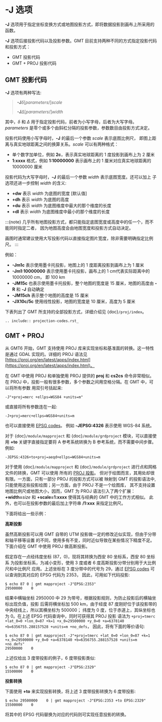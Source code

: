 # -J 选项

**-J** 选项用于指定坐标变换方式或地图投影方式，即将数据投影到画布上所采用的函数。

**-J** 选项后接投影代码以及投影参数。GMT 目前支持两种不同的方式指定投影代码和投影方式：

- GMT 投影代码
- GMT + PROJ 投影代码

## GMT 投影代码

**-J** 选项有两种写法:

> **-J**$\delta$\[*parameters*/\]*scale*
>
> **-J**$\Delta$\[*parameters*/\]*width*

其中，*δ* 和 *Δ* 用于指定投影代码，前者为小写字母，后者为大写字母。
*parameters* 是零个或多个由斜杠分隔的投影参数，参数数目由投影方式决定。

投影代码使用小写字母时，**-J** 的最后一个参数 *scale* 表示底图比例尺，
即图上距离与真实地球距离之间的换算关系。*scale* 可以有两种格式：

- 单个数字加单位，例如 **2c**，表示真实地球距离的 1 度投影到画布上为 2 厘米
- **1:xxxx** 格式，例如 **1:10000000** 表示画布上的 1 厘米对应真实地球距离的 10000000 厘米

投影代码为大写字母时，**-J** 的最后一个参数 *width* 表示底图宽度。还可以加上
子选项还进一步控制 *width* 的含义:

- **+dw** 表示 *width* 为底图的宽度 [默认值]
- **+dh** 表示 *width* 为底图的高度
- **+du** 表示 *width* 为底图维度中最大的那个维度的长度
- **+dl** 表示 *width* 为底图维度中最小的那个维度的长度

:::{note}
几乎所有地图投影方式，都只能指定底图宽度或高度中的任一个，而不能同时指定二者，
因为地图高度会由地图宽度和投影方式自动决定。

画图时通常建议使用大写投影代码以直接指定图片宽度，除非需要明确指定比例尺。
:::

例如：

- **-Jm1c** 表示使用墨卡托投影，地图上的 1 度距离投影到画布上为 1 厘米
- **-Jm1:10000000** 表示使用墨卡托投影，画布上的 1 cm代表实际距离中的 10000000 cm，
  即 100 km
- **-JM15c** 也表示使用墨卡托投影，整个地图的宽度是 15 厘米，地图的高度由 **-R**
  和 **-J** 自动确定
- **-JM15ch** 表示整个地图的高度是 15 厘米
- **-JX10c/5c** 使用线性投影，地图的宽度是 10 厘米，高度为 5 厘米

下表列出了 GMT 所支持的全部投影方式，详细介绍见 {doc}`/proj/index`。

```{eval-rst}
.. include:: projection-codes.rst_
```

## GMT + PROJ

从 GMT6 开始，GMT 支持使用 PROJ 库来实现坐标和基准面的转换。这一特性是通过 GDAL
实现的。详细的 PROJ 语法见 [https://proj.org/en/latest/apps/index.html](https://proj.org/en/latest/apps/index.html)。

在 GMT 中使用 PROJ 和单独使用 PROJ 提供的 **proj** 和 **cs2cs** 命令非常相似。
在 PROJ 中，投影一般有很多参数，多个参数之间用空格分隔。在 GMT 中，可以将所有参数
用双引号括起来:

```
-J"+proj=merc +ellps=WGS84 +units=m"
```

或直接将所有参数连在一起:

```
-J+proj=merc+ellps=WGS84+units=m
```

也可以直接使用 [EPSG codes](http://spatialreference.org)。
例如 **-JEPSG:4326** 表示使用 WGS-84 系统。

对于 {doc}`/module/mapproject` 和 {doc}`/module/grdproject` 模块，可以直接使用
**+to** 关键字直接指定要将 A 参考系统转换为 B 参考系统，而不需要中间步骤。例如:

```
-JEPSG:4326+to+proj=aeqd+ellps=WGS84+units=m
```

对于使用 {doc}`/module/mapproject` 和 {doc}`/module/grdproject` 进行点和网格
文件的转换，GMT 可以使用
所有的 [PROJ 投影](https://proj.org/en/latest/operations/projections/index.html)。
但对于绘图而言，其用处却很有限。一方面，只有一部分 PROJ 的投影方式可以被
映射到 GMT 的投影语法中, 只能使用这些投影绘图；另一方面，由于 PROJ 不是一个绘图库，
其不支持设置地图比例尺或地图大小，因而，GMT 为 PROJ 语法引入了两个扩展：**+width=**_size_
和 **+scale=1:xxxx** 使得其与经典的 GMT 中的工作方式相似。
此外，也可以在投影参数的最后加上字符串 **/1:xxx** 来指定比例尺。

下面将给出一些示例：

**高斯投影**

虽然高斯投影可以用 GMT 自带的 UTM 投影做一定的修改近似实现，但由于分带和轴平移等设置
的不同，使用多有不变，同时近似导致在某些情况下精度不足。下面介绍在 GMT 中使用 PROJ 做高斯投影。

假定存在一点经纬度坐标 (87，0)，现将其转换为西安 80 坐标系，西安 80 坐标系
为投影坐标系，为减小变形，使用 3 度或者 6 度高斯投影分带分别用于大比例尺和中比例尺
应用。上述坐标在 3 度分带中的代号为 29，通过
[EPSG codes](http://spatialreference.org) 可以查询到其对应的 EPSG 代码为 2353，
因此，可用如下代码投影:

```
$ echo 87 0 | gmt mapproject -J"EPSG:2353"
29500000    0
```

结果中横轴坐标 2950000 中 29 为带号，根据投影规则，为防止投影后的横轴坐标出现负值，投影
后需将横坐标加 500 km，由于经度 87 度刚好位于该投影带的中央经线上，所以其横坐标为 500000；
纬度为 0 度，位于赤道上，其纵坐标也为 0。在上述 EPSG 代码查询中，同时可获得其 PROJ 投影
语法为 `+proj=tmerc +lat_0=0 +lon_0=87 +k=1 +x_0=29500000 +y_0=0 +a=6378140 +b=6356755.288157528 +units=m +no_defs`，
因此，将有下面的等价语句:

```
$ echo 87 0 | gmt mapproject -J"+proj=tmerc +lat_0=0 +lon_0=87 +k=1 +x_0=29500000 +y_0=0 +a=6378140 +b=6356755.288157528 +units=m +no_defs"
29500000    0
```

上述仅给出 3 度带投影的例子，6 度带投影类似:

```
$ echo 87 0 | gmt mapproject -J"EPSG:2329"
15500000    0
```

**投影转换**

下面使用 **+to** 来实现投影转换，将上述 3 度带投影转换为 6 度带投影:

```
$ echo 29500000    0 | gmt mapproject -J"EPSG:2353 +to EPSG:2329"
15500000    0
```

将其中的 EPSG 代码替换为对应的代码则可实现任意投影的转换。
